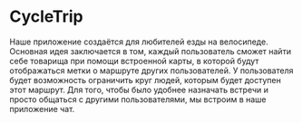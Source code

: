 # CycleTrip
Наше приложение создаётся для любителей езды на велосипеде. Основная идея заключается в том, каждый пользователь сможет найти себе товарища при помощи встроенной карты, в которой будут отображаться метки о маршруте других пользователей. У пользователя будет возможность ограничить круг людей, которым будет доступен этот маршрут. Для того, чтобы было удобнее назначать встречи и просто общаться с другими пользователями, мы встроим в наше приложение чат.
